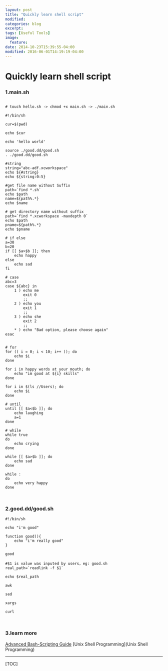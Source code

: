 ```yaml
---
layout: post
title: "Quickly learn shell script"
modified:
categories: blog
excerpt:
tags: [Useful Tools]
image:
  feature:
date: 2014-10-23T15:39:55-04:00
modified: 2016-06-01T14:19:19-04:00
---
```




# Quickly learn shell script

### 1.main.sh

```

# touch hello.sh -> chmod +x main.sh -> ./main.sh

#!/bin/sh

cur=$(pwd)

echo $cur

echo 'hello world'

source ./good.dd/good.sh
. ./good.dd/good.sh

#string
string="abc-adf.xcworkspace"
echo ${#string}
echo ${string:0:5}

#get file name without Suffix
path=`find *.sh`
echo $path
name=${path%.*}
echo $name

# get directory name without suffix
path=`find *.xcworkspace -maxdepth 0`
echo $path
pname=${path%.*}
echo $pname

# if else 
a=30
b=20
if [[ $a>$b ]]; then
	echo happy
else
	echo sad
fi

# case
abc=3
case ${abc} in
	1 ) echo me
		exit 0
		;;
	2 ) echo you
		exit 1
		;;
	3 ) echo she
		exit 2
		;;
	* ) echo "Bad option, please choose again"
esac


# for
for (( i = 0; i < 10; i++ )); do
	echo $i
done

for i in happy words at your mouth; do
	echo "im good at ${i} skills"
done

for i in $(ls //Users); do
	echo $i
done

# until
until [[ $a<$b ]]; do
	echo laughing
	a=1
done

# while
while true
do
	echo crying
done

while [[ $a>$b ]]; do
	echo sad
done

while :
do
	echo very happy
done



```



### 2.good.dd/good.sh

```
#!/bin/sh

echo "i'm good"

function good(){
	echo "i'm really good"
}

good

#$1 is value was inputed by users，eg: good.sh
real_path=`readlink -f $1`

echo $real_path

awk

sed

xargs

curl



```

### 3.learn more

[Advanced Bash-Scripting Guide](http://tldp.org/LDP/abs/html/)
 [Unix Shell Programming](Unix Shell Programming)






-------

[TOC]

